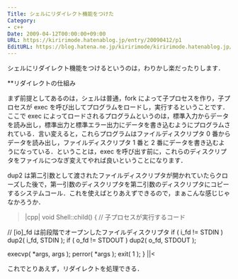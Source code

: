 ```yaml
---
Title: シェルにリダイレクト機能をつけた
Category:
- c++
Date: 2009-04-12T00:00:00+09:00
URL: https://kiririmode.hatenablog.jp/entry/20090412/p1
EditURL: https://blog.hatena.ne.jp/kiririmode/kiririmode.hatenablog.jp/atom/entry/8454420450078213232
---
```



シェルにリダイレクト機能をつけるというのは，わりかし楽だったりします．

**リダイレクトの仕組み

まず前提としてあるのは，シェルは普通，fork によって子プロセスを作り，子プロセスが exec を呼び出してプログラムをロードし，実行するということです．ここで exec によってロードされるプログラムというのは，標準入力からデータを読み出し，標準出力と標準エラー出力にデータを書き込むようにプログラムされている．言い変えると，これらプログラムはファイルディスクリプタ 0 番からデータを読み出し，ファイルディスクリプタ 1 番と 2 番にデータを書き込むようになっている．ということは，exec を呼び出す前に，これらのディスクリプタをファイルにつなぎ変えてやれば良いということになります．

dup2 は第二引数として渡されたファイルディスクリプタが開かれていたらクローズした後で，第一引数のディスクリプタを第二引数のディスクリプタにコピーするシステムコール．これを使えばとりあえずできるので，まぁこんな感じじゃなかろうか．

>|cpp|
void Shell::child() {
  // 子プロセスが実行するコード

  // [io]_fd は前段階でオープンしたファイルディスクリプタ
  if ( i_fd != STDIN  ) dup2( i_fd, STDIN  );
  if ( o_fd != STDOUT ) dup2( o_fd, STDOUT );

  execvp( *args, args );
  perror( *args );
  exit( 1 );
}
||<

これでとりあえず，リダイレクトを処理できる．
